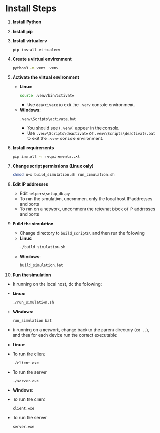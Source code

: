 # Install Steps

1. **Install Python**

2. **Install pip**

3. **Install virtualenv**  
     ```sh
     pip install virtualenv
     ```

4. **Create a virtual environment**  
     ```sh
     python3 -m venv .venv
     ```

5. **Activate the virtual environment**  
   - **Linux**:  
     ```sh
     source .venv/bin/activate
     ```
     - Use `deactivate` to exit the `.venv` console environment.  
   - **Windows**:  
     ```sh
     .venv\Scripts\activate.bat
     ```
     - You should see `(.venv)` appear in the console.
     - Use `.venv\Scripts\deactivate` or `.venv\Scripts\deactivate.bat` to exit the `.venv` console environment.

6. **Install requirements**  
     ```sh
     pip install -r requirements.txt
     ```

7. **Change script permissions (Linux only)**  
     ```sh
     chmod u+x build_simulation.sh run_simulation.sh
     ```

8. **Edit IP addresses**
   - Edit `helpers\setup_db.py`
   - To run the simulation, uncomment only the local host IP addresses and ports
   - To run on a network, uncomment the relevnat block of IP addresses and ports

9. **Build the simulation**
   - Change directory to `build_scripts\` and then run the following:
   - **Linux**:  
     ```sh
     ./build_simulation.sh
     ```
   - **Windows**:  
     ```sh
     build_simulation.bat
     ```

11. **Run the simulation**
   - If running on the local host, do the following:
   - **Linux**:  
     ```sh
     ./run_simulation.sh
     ```
   - **Windows**:  
     ```sh
     run_simulation.bat
     ```
     
   - If running on a network, change back to the parent directory (`cd ..`), and then for each device run the correct executable:
   - **Linux**:
   - To run the client
     ```sh
     ./client.exe
     ```
   - To run the server
     ```sh
     ./server.exe
     ```
   - **Windows**:  
   - To run the client
     ```sh
     client.exe
     ```
   - To run the server
     ```sh
     server.exe
     ```
